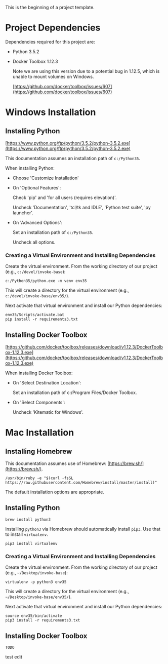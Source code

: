 This is the beginning of a project template.

# Project Dependencies

Dependencies required for this project are:
- Python 3.5.2
- Docker Toolbox 1.12.3

  Note we are using this version due to a potential bug in 1.12.5, which is unable to mount volumes on Windows.

  [https://github.com/docker/toolbox/issues/607](https://github.com/docker/toolbox/issues/607)

# Windows Installation

## Installing Python

[https://www.python.org/ftp/python/3.5.2/python-3.5.2.exe](https://www.python.org/ftp/python/3.5.2/python-3.5.2.exe)

This documentation assumes an installation path of `c:/Python35`.

When installing Python:

- Choose 'Customize Installation'
- On 'Optional Features':

  Check 'pip' and 'for all users (requires elevation)'.

  Uncheck 'Documentation', 'tcl/tk and IDLE', 'Python test suite', 'py launcher'.

- On 'Advanced Options':

  Set an installation path of `c:/Python35`.

  Uncheck all options.

### Creating a Virtual Environment and Installing Dependencies

Create the virtual environment. From the working directory of our project (e.g., `c:/devel/invoke-base`):

~~~
c:/Python35/python.exe -m venv env35
~~~

This will create a directory for the virtual environment (e.g., `c:/devel/invoke-base/env35/`).

Next activate that virtual environment and install our Python dependencies:

~~~
env35/Scripts/activate.bat
pip install -r requirements3.txt
~~~

## Installing Docker Toolbox

[https://github.com/docker/toolbox/releases/download/v1.12.3/DockerToolbox-1.12.3.exe](https://github.com/docker/toolbox/releases/download/v1.12.3/DockerToolbox-1.12.3.exe)

When installing Docker Toolbox:

- On 'Select Destination Location':

  Set an installation path of c:/Program Files/Docker Toolbox.

- On 'Select Components':

  Uncheck 'Kitematic for Windows'.

# Mac Installation

## Installing Homebrew

This documentation assumes use of Homebrew: [https://brew.sh/](https://brew.sh/).

~~~
/usr/bin/ruby -e "$(curl -fsSL https://raw.githubusercontent.com/Homebrew/install/master/install)"
~~~

The default installation options are appropriate.

## Installing Python

~~~
brew install python3
~~~

Installing `python3` via Homebrew should automatically install `pip3`. Use that to install `virtualenv`.

~~~
pip3 install virtualenv
~~~

### Creating a Virtual Environment and Installing Dependencies

Create the virtual environment. From the working directory of our project (e.g., `~/Desktop/invoke-base`):

~~~
virtualenv -p python3 env35
~~~

This will create a directory for the virtual environment (e.g., `~/Desktop/invoke-base/env35/`).

Next activate that virtual environment and install our Python dependencies:

~~~
source env35/bin/activate
pip3 install -r requirements3.txt
~~~

## Installing Docker Toolbox

`TODO`

test edit
